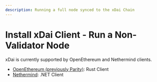 ```yaml
---
description: Running a full node synced to the xDai Chain
---
```


# Install xDai Client - Run a Non-Validator Node

xDai is currently supported by OpenEthereum and Nethermind clients.

* [OpenEthereum \(previously Parity\)](parity.md): Rust Client
* [Nethermind](nethermind.md): .NET Client 

## 

